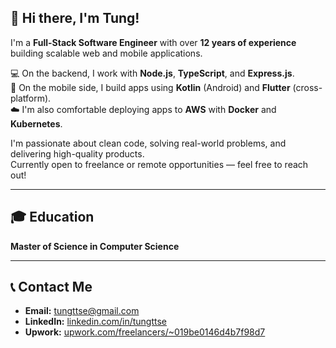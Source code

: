 ## 👋 Hi there, I'm Tung!

I'm a **Full-Stack Software Engineer** with over **12 years of experience** building scalable web and mobile applications.

💻 On the backend, I work with **Node.js**, **TypeScript**, and **Express.js**.  
📱 On the mobile side, I build apps using **Kotlin** (Android) and **Flutter** (cross-platform).  
☁️ I'm also comfortable deploying apps to **AWS** with **Docker** and **Kubernetes**.

I'm passionate about clean code, solving real-world problems, and delivering high-quality products.  
Currently open to freelance or remote opportunities — feel free to reach out!

---

## 🎓 Education
**Master of Science in Computer Science** 

---

## 📞 Contact Me
- **Email:** [tungttse@gmail.com](mailto:tungttse@gmail.com)
- **LinkedIn:** [linkedin.com/in/tungttse](https://linkedin.com/in/tungttse/)
- **Upwork:** [upwork.com/freelancers/~019be0146d4b7f98d7](https://www.upwork.com/freelancers/~019be0146d4b7f98d7)

